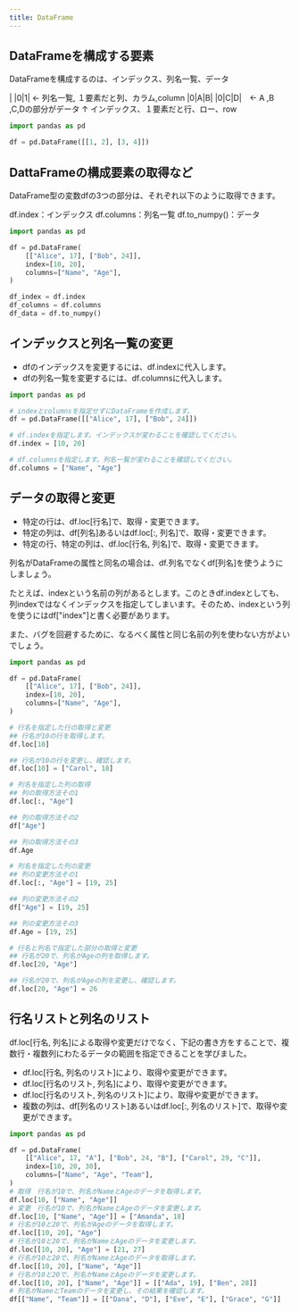 ```yaml
---
title: DataFrame
---
```


## DataFrameを構成する要素

DataFrameを構成するのは、インデックス、列名一覧、データ

| |0|1| <- 列名一覧, １要素だと列、カラム,column
|0|A|B|
|0|C|D|　<- A ,B ,C,Dの部分がデータ
 ↑
インデックス、１要素だと行、ロー、row

``` python
import pandas as pd

df = pd.DataFrame([[1, 2], [3, 4]])
```

## DattaFrameの構成要素の取得など

DataFrame型の変数dfの3つの部分は、それぞれ以下のように取得できます。

df.index：インデックス
df.columns：列名一覧
df.to_numpy()：データ

``` python
import pandas as pd

df = pd.DataFrame(
    [["Alice", 17], ["Bob", 24]],
    index=[10, 20],
    columns=["Name", "Age"],
)

df_index = df.index
df_columns = df.columns
df_data = df.to_numpy()
```

## インデックスと列名一覧の変更

- dfのインデックスを変更するには、df.indexに代入します。
- dfの列名一覧を変更するには、df.columnsに代入します。

``` python
import pandas as pd

# indexとcolumnsを指定せずにDataFrameを作成します。
df = pd.DataFrame([["Alice", 17], ["Bob", 24]])

# df.indexを指定します。インデックスが変わることを確認してください。
df.index = [10, 20]

# df.columnsを指定します。列名一覧が変わることを確認してください。
df.columns = ["Name", "Age"]
```

## データの取得と変更

- 特定の行は、df.loc[行名]で、取得・変更できます。
- 特定の列は、df[列名]あるいはdf.loc[:, 列名]で、取得・変更できます。
- 特定の行、特定の列は、df.loc[行名, 列名]で、取得・変更できます。

列名がDataFrameの属性と同名の場合は、df.列名でなくdf[列名]を使うようにしましょう。

たとえば、indexという名前の列があるとします。このときdf.indexとしても、列indexではなくインデックスを指定してしまいます。そのため、indexという列を使うにはdf["index"]と書く必要があります。

また、バグを回避するために、なるべく属性と同じ名前の列を使わない方がよいでしょう。

``` python
import pandas as pd

df = pd.DataFrame(
    [["Alice", 17], ["Bob", 24]],
    index=[10, 20],
    columns=["Name", "Age"],
)

# 行名を指定した行の取得と変更
## 行名が10の行を取得します。
df.loc[10]

## 行名が10の行を変更し、確認します。
df.loc[10] = ["Carol", 18]

# 列名を指定した列の取得
## 列の取得方法その1
df.loc[:, "Age"]

## 列の取得方法その2
df["Age"]

## 列の取得方法その3
df.Age

# 列名を指定した列の変更
## 列の変更方法その1
df.loc[:, "Age"] = [19, 25]

## 列の変更方法その2
df["Age"] = [19, 25]

## 列の変更方法その3
df.Age = [19, 25]

# 行名と列名で指定した部分の取得と変更
## 行名が20で、列名がAgeの列を取得します。
df.loc[20, "Age"]

## 行名が20で、列名がAgeの列を変更し、確認します。
df.loc[20, "Age"] = 26
```

## 行名リストと列名のリスト

df.loc[行名, 列名]による取得や変更だけでなく、下記の書き方をすることで、複数行・複数列にわたるデータの範囲を指定できることを学びました。

- df.loc[行名, 列名のリスト]により、取得や変更ができます。
- df.loc[行名のリスト, 列名]により、取得や変更ができます。
- df.loc[行名のリスト, 列名のリスト]により、取得や変更ができます。
- 複数の列は、df[列名のリスト]あるいはdf.loc[:, 列名のリスト]で、取得や変更ができます。

``` python
import pandas as pd

df = pd.DataFrame(
    [["Alice", 17, "A"], ["Bob", 24, "B"], ["Carol", 29, "C"]],
    index=[10, 20, 30],
    columns=["Name", "Age", "Team"],
)
# 取得　行名が10で、列名がNameとAgeのデータを取得します。
df.loc[10, ["Name", "Age"]]
# 変更　行名が10で、列名がNameとAgeのデータを変更します。
df.loc[10, ["Name", "Age"]] = ["Amanda", 18]
# 行名が10と20で、列名がAgeのデータを取得します。
df.loc[[10, 20], "Age"]
# 行名が10と20で、列名がNameとAgeのデータを変更します。
df.loc[[10, 20], "Age"] = [21, 27]
# 行名が10と20で、列名がNameとAgeのデータを取得します。
df.loc[[10, 20], ["Name", "Age"]]
# 行名が10と20で、列名がNameとAgeのデータを変更します。
df.loc[[10, 20], ["Name", "Age"]] = [["Ada", 19], ["Ben", 28]]
# 列名がNameとTeamのデータを変更し、その結果を確認します。
df[["Name", "Team"]] = [["Dana", "D"], ["Eve", "E"], ["Grace", "G"]]
```

